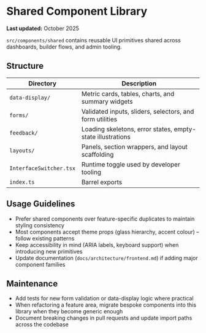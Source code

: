 # Shared Component Library

**Last updated:** October 2025

`src/components/shared` contains reusable UI primitives shared across dashboards, builder flows, and admin tooling.

## Structure
| Directory | Description |
| --- | --- |
| `data-display/` | Metric cards, tables, charts, and summary widgets |
| `forms/` | Validated inputs, sliders, selectors, and form utilities |
| `feedback/` | Loading skeletons, error states, empty-state illustrations |
| `layouts/` | Panels, section wrappers, and layout scaffolding |
| `InterfaceSwitcher.tsx` | Runtime toggle used by developer tooling |
| `index.ts` | Barrel exports |

## Usage Guidelines
- Prefer shared components over feature-specific duplicates to maintain styling consistency
- Most components accept theme props (glass hierarchy, accent colour) – follow existing patterns
- Keep accessibility in mind (ARIA labels, keyboard support) when introducing new primitives
- Update documentation (`docs/architecture/frontend.md`) if adding major component families

## Maintenance
- Add tests for new form validation or data-display logic where practical
- When refactoring a feature area, migrate bespoke components into this library when they become generic enough
- Document breaking changes in pull requests and update import paths across the codebase
